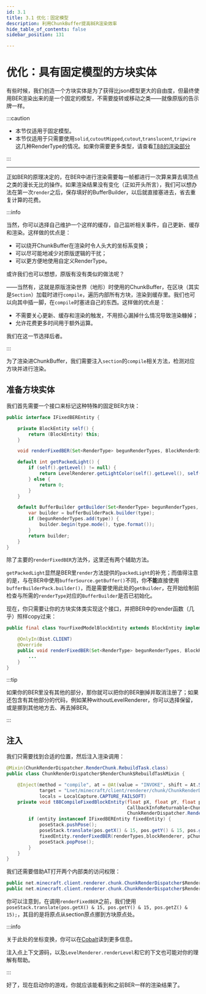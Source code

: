 ```yaml
---
id: 3.1
title: 3.1 优化：固定模型
description: 利用ChunkBuffer提高BER渲染效率
hide_table_of_contents: false
sidebar_position: 131

---
```


# 优化：具有固定模型的方块实体

有些时候，我们创造一个方块实体是为了获得比json模型更大的自由度，但最终使用BER渲染出来的是一个固定的模型，不需要旋转或移动之类——就像原版的告示牌一样。

:::caution

-  本节仅适用于固定模型。
- 本节仅适用于只需要使用`solid`,`cutoutMipped`,`cutout`,`translucent`,`tripwire`这几种RenderType的情况。如果你需要更多类型，请查看[T88的渲染部分](1.3i)

:::

---

正如BER的原理决定的，在BER中进行渲染需要每一帧都进行一次算来算去填顶点之类的漫长无比的操作。如果渲染结果没有变化（正如开头所言），我们可以想办法在第一次`render`之后，保存填好的BufferBuilder，以后就直接塞进去，省去重复计算的花费。

:::info

当然，你可以选择自己维护一个这样的缓存，自己监听相关事件，自己更新、缓存和渲染。这样做的优点是：

- 可以绕开ChunkBuffer在渲染时令人头大的坐标系变换；
- 可以尽可能地减少对原版逻辑的干扰；
- 可以更方便地使用自定义RenderType。

或许我们也可以想想，原版有没有类似的做法呢？

——当然有，这就是原版渲染世界（地形）时使用的ChunkBuffer，在区块（其实是`Section`）加载时进行`compile`，遍历内部所有方块，渲染到缓存里。我们也可以向其中插一脚，在`compile`时塞进自己的东西。这样做的优点是：

- 不需要关心更新、缓存和渲染的触发，不用担心漏掉什么情况导致渲染糠掉；
- 允许花费更多时间用于额外运算。

我们在这一节选择后者。

:::

为了渲染进ChunkBuffer，我们需要注入`section`的`compile`相关方法，检测对应方块并进行渲染。

## 准备方块实体

我们首先需要一个接口来标记这种特殊的固定BER方块：

```java
public interface IFixedBEREntity {

    private BlockEntity self() {
        return (BlockEntity) this;
    }

    void renderFixedBER(Set<RenderType> begunRenderTypes, BlockRenderDispatcher blockRenderer, ChunkBufferBuilderPack builderPack, PoseStack poseStack, int packedOverlay);

    default int getPackedLight() {
        if (self().getLevel() != null) {
            return LevelRenderer.getLightColor(self().getLevel(), self().getBlockPos());
        } else {
            return 0;
        }
    }

    default BufferBuilder getBuilder(Set<RenderType> begunRenderTypes, ChunkBufferBuilderPack bufferBuilderPack, RenderType type) {
        var builder = bufferBuilderPack.builder(type);
        if (begunRenderTypes.add(type)) {
            builder.begin(type.mode(), type.format());
        }
        return builder;
    }
}
```

除了主要的`renderFixedBER`方法外，这里还有两个辅助方法。

`getPackedLight`显然是BER里`render`方法提供的`packedLight`的补充；而值得注意的是，与在BER中使用`bufferSource.getBuffer()`不同，你**不能**直接使用`bufferBuilderPack.builder()`，而是需要使用此处的`getBuilder`，在开始绘制前检查与所需的`renderType`对应的`BufferBuilder`是否已初始化。

现在，你只需要让你的方块实体类实现这个接口，并把BER中的render函数（几乎）照样copy过来：

```java
public final class YourFixedModelBlockEntity extends BlockEntity implements IFixedBEREntity {

    @OnlyIn(Dist.CLIENT)
    @Override
    public void renderFixedBER(Set<RenderType> begunRenderTypes, BlockRenderDispatcher blockRenderer, ChunkBufferBuilderPack builderPack, PoseStack poseStack, int packedOverlay) {
        ...
    }
}
```

:::tip

如果你的BER里没有其他的部分，那你就可以把你的BER删掉并取消注册了；如果还包含有其他部分的代码，例如某种withoutLevelRenderer，你可以选择保留，或是挪到其他地方去、再去掉BER。

:::

## 注入

我们只需要找到合适的位置，然后注入渲染调用：

```java
@Mixin(ChunkRenderDispatcher.RenderChunk.RebuildTask.class)
public class ChunkRenderDispatcher$RenderChunk$RebuildTaskMixin {

    @Inject(method = "compile", at = @At(value = "INVOKE", shift = At.Shift.AFTER,
            target = "Lnet/minecraft/client/renderer/chunk/ChunkRenderDispatcher$RenderChunk$RebuildTask;handleBlockEntity(Lnet/minecraft/client/renderer/chunk/ChunkRenderDispatcher$RenderChunk$RebuildTask$CompileResults;Lnet/minecraft/world/level/block/entity/BlockEntity;)V"),
            locals = LocalCapture.CAPTURE_FAILSOFT)
    private void t88CompileFixedBlockEntity(float pX, float pY, float pZ, ChunkBufferBuilderPack pChunkBufferBuilderPack,
                                            CallbackInfoReturnable<ChunkRenderDispatcher.RenderChunk.RebuildTask.CompileResults> cir,
                                            ChunkRenderDispatcher.RenderChunk.RebuildTask.CompileResults compileResults, int i, BlockPos from, BlockPos to, VisGraph visgraph, RenderChunkRegion renderchunkregion, PoseStack poseStack, Set<RenderType> renderTypes, RandomSource random, BlockRenderDispatcher blockRenderer, Iterator<BlockPos> posIterator, BlockPos pos, BlockState state, BlockEntity entity) {
        if (entity instanceof IFixedBEREntity fixedEntity) {
            poseStack.pushPose();
            poseStack.translate(pos.getX() & 15, pos.getY() & 15, pos.getZ() & 15);
            fixedEntity.renderFixedBER(renderTypes,blockRenderer, pChunkBufferBuilderPack, poseStack, OverlayTexture.NO_OVERLAY);
            poseStack.popPose();
        }
    }
}
```

我们还需要借助AT打开两个内部类的访问权限：

```java
public net.minecraft.client.renderer.chunk.ChunkRenderDispatcher$RenderChunk$RebuildTask
public net.minecraft.client.renderer.chunk.ChunkRenderDispatcher$RenderChunk$RebuildTask$CompileResults
```

你可以注意到，在调用`renderFixedBER`之前，我们使用`poseStack.translate(pos.getX() & 15, pos.getY() & 15, pos.getZ() & 15);`，其目的是将原点从section原点挪到方块原点处。

:::info

关于此处的坐标变换，你可以在[Cobalt](https://zomb-676.github.io/CobaltDocs/#/render/coordinateSystem)读到更多信息。

注入点上下文源码，以及`LevelRenderer.renderLevel`和它的下文也可能对你的理解有帮助。

:::

好了，现在启动你的游戏，你就应该能看到和之前BER一样的渲染结果了。


